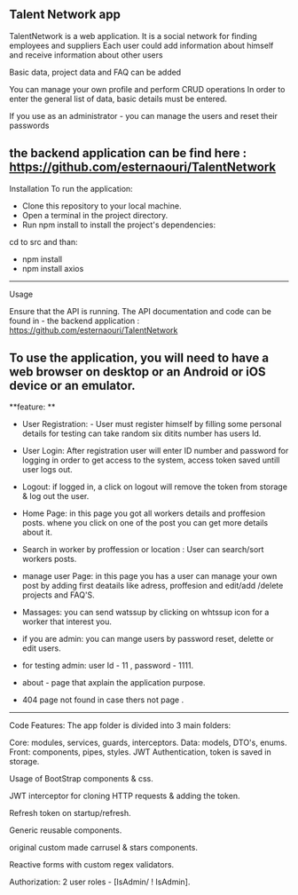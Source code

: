 Talent Network app
-------------------------------------------------------------------------------------------------------
 TalentNetwork is a web application. It is a social network for finding employees and suppliers
Each user could add information about himself and receive information about other users

Basic data, project data and FAQ can be added

You can manage your own profile and perform CRUD operations
In order to enter the general list of data, basic details must be entered.

If you use as an administrator - you can manage the users and reset their passwords

the backend application can be find here : https://github.com/esternaouri/TalentNetwork
------------------------------------------------------------------------------------------------------------------------------------------------------------------

Installation
To run the application:

* Clone this repository to your local machine.
* Open a terminal in the project directory.
* Run npm install to install the project's dependencies:

 cd to src and than:
* npm install 
* npm install axios 
-----------------------------------------------------------------------------------------------------------
Usage

Ensure that the API is running. The API  documentation and code can be found in - 
the backend application  : https://github.com/esternaouri/TalentNetwork

To use the application, you will need to have a web browser on desktop or an Android or iOS device or an emulator.
-----------------------------------------------------------------------------------------------------------------------------------
**feature: 
**
* User Registration: - User must register himself by filling some personal details for testing can take random six ditits number has users Id.

* User Login: After registration user will enter ID number and password for logging in order to get access to the system, access token saved untill user logs out.

* Logout: if logged in, a click on logout will remove the token from storage & log out the user.

* Home Page: in this page you got all workers details  and proffesion posts. whene you click on one of the post you can get more details about it.

*  Search in worker by proffession or location : User can search/sort workers posts.

* manage user Page: in this page you has a user can manage your own post  by adding first deatails like adress, proffesion and edit/add /delete projects and FAQ'S.

* Massages: you can send watssup by clicking on whtssup icon for a worker that interest you.

* if you are admin:  you can mange users by password reset, delette or edit users.

* for testing admin: user Id - 11 , password - 1111.
* about - page that axplain the application purpose.
* 404 page not found in case thers not page .
-------------------------------------------------------------------------------------------------------------------------------------------------------------------------------


Code Features:
The app folder is divided into 3 main folders:

Core: modules, services, guards, interceptors.
Data: models, DTO's, enums.
Front: components, pipes, styles.
JWT Authentication, token is saved in storage.

Usage of BootStrap components & css.

JWT interceptor for cloning HTTP requests & adding the token.

Refresh token on startup/refresh.

Generic reusable components.

original custom made carrusel & stars components.

Reactive forms with custom regex validators.

Authorization: 2 user roles - [IsAdmin/ ! IsAdmin].
